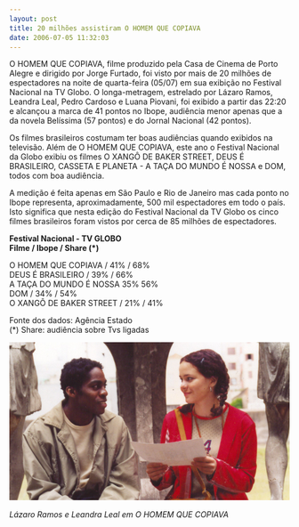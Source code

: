 ```yaml
---
layout: post
title: 20 milhões assistiram O HOMEM QUE COPIAVA
date: 2006-07-05 11:32:03
---
```

O HOMEM QUE COPIAVA, filme produzido pela Casa de Cinema de Porto Alegre e dirigido por Jorge Furtado, foi visto por mais de 20 milhões de espectadores na noite de quarta-feira (05/07) em sua exibição no Festival Nacional na TV Globo. O longa-metragem, estrelado por Lázaro Ramos, Leandra Leal, Pedro Cardoso e Luana Piovani, foi exibido a partir das 22:20 e alcançou a marca de 41 pontos no Ibope, audiência menor apenas que a da novela Belíssima (57 pontos) e do Jornal Nacional (42 pontos).

Os filmes brasileiros costumam ter boas audiências quando exibidos na televisão. Além de O HOMEM QUE COPIAVA, este ano o Festival Nacional da Globo exibiu os filmes O XANGÔ DE BAKER STREET, DEUS É BRASILEIRO, CASSETA E PLANETA - A TAÇA DO MUNDO É NOSSA e DOM, todos com boa audiência.

A medição é feita apenas em São Paulo e Rio de Janeiro mas cada ponto no Ibope representa, aproximadamente, 500 mil espectadores em todo o país. Isto significa que nesta edição do Festival Nacional da TV Globo os cinco filmes brasileiros foram vistos por cerca de 85 milhões de espectadores.

**Festival Nacional - TV GLOBO**\
**Filme / Ibope / Share (*)**

O HOMEM QUE COPIAVA / 41% / 68%\
DEUS É BRASILEIRO / 39% / 66%\
A TAÇA DO MUNDO É NOSSA 35% 56%\
DOM / 34% / 54%\
O XANGÔ DE BAKER STREET / 21% / 41%

Fonte dos dados: Agência Estado\
(*) Share: audiência sobre Tvs ligadas

![](/uploads/hqc-desenho.jpg)

*L﻿ázaro Ramos e Leandra Leal em O HOMEM QUE COPIAVA*